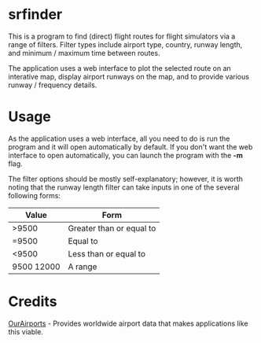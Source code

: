 srfinder
========

This is a program to find (direct) flight routes for flight simulators via a range of filters. Filter types include airport type, country, runway length, and minimum / maximum time between routes.

The application uses a web interface to plot the selected route on an interative map, display airport runways on the map, and to provide various runway / frequency details.

Usage
=====

As the application uses a web interface, all you need to do is run the program and it will open automatically by default. If you don't want the web interface to open automatically, you can launch the program with the **-m** flag.

The filter options should be mostly self-explanatory; however, it is worth noting that the runway length filter can take inputs in one of the several following forms:

| Value      | Form |
| -----      | ---- |
| >9500      | Greater than or equal to |
| =9500      | Equal to |
| <9500      | Less than or equal to |
| 9500 12000 | A range |

Credits
=======

[OurAirports](http://ourairports.com/) - Provides worldwide airport data that makes applications like this viable.